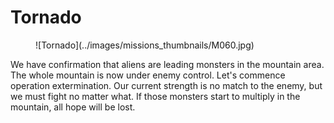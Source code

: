 # Tornado

<figure markdown>
![Tornado](../images/missions_thumbnails/M060.jpg)
</figure>

We have confirmation that aliens are leading monsters in the mountain area. The whole mountain is now under enemy control. Let's commence operation extermination.
Our current strength is no match to the enemy, but we must fight no matter what. If those monsters start to multiply in the mountain, all hope will be lost.
